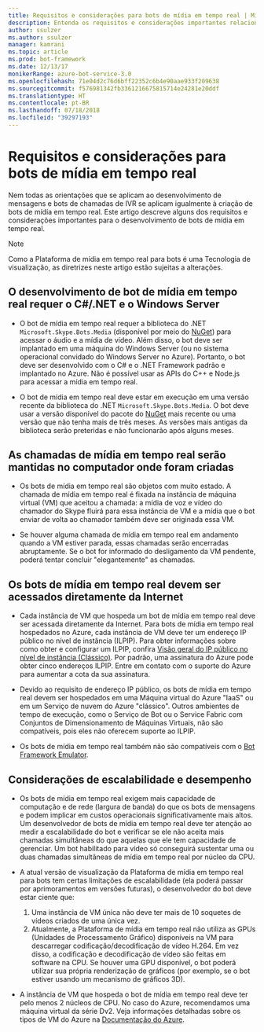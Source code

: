 ```yaml
---
title: Requisitos e considerações para bots de mídia em tempo real | Microsoft Docs
description: Entenda os requisitos e considerações importantes relacionados à criação de bots de mídia em tempo real para o Skype, usando o Construtor de bot do SDK para .NET.
author: ssulzer
ms.author: ssulzer
manager: kamrani
ms.topic: article
ms.prod: bot-framework
ms.date: 12/13/17
monikerRange: azure-bot-service-3.0
ms.openlocfilehash: 71e04d2c76d6bff22352c6b4e90aae933f209638
ms.sourcegitcommit: f576981342fb3361216675815714e24281e20ddf
ms.translationtype: HT
ms.contentlocale: pt-BR
ms.lasthandoff: 07/18/2018
ms.locfileid: "39297193"
---
```

# <a name="requirements-and-considerations-for-real-time-media-bots"></a>Requisitos e considerações para bots de mídia em tempo real

Nem todas as orientações que se aplicam ao desenvolvimento de mensagens e bots de chamadas de IVR se aplicam igualmente à criação de bots de mídia em tempo real. Este artigo descreve alguns dos requisitos e considerações importantes para o desenvolvimento de bots de mídia em tempo real. 

> [!NOTE]
> Como a Plataforma de mídia em tempo real para bots é uma Tecnologia de visualização, as diretrizes neste artigo estão sujeitas a alterações.

## <a name="real-time-media-bot-development-requires-cnet-and-windows-server"></a>O desenvolvimento de bot de mídia em tempo real requer o C#/.NET e o Windows Server

- O bot de mídia em tempo real requer a biblioteca do .NET `Microsoft.Skype.Bots.Media` (disponível por meio do <a href="https://www.nuget.org/" target="_blank">NuGet</a>) para acessar o áudio e a mídia de vídeo. Além disso, o bot deve ser implantado em uma máquina do Windows Server (ou no sistema operacional convidado do Windows Server no Azure). Portanto, o bot deve ser desenvolvido com o C# e o .NET Framework padrão e implantado no Azure. Não é possível usar as APIs do C++ e Node.js para acessar a mídia em tempo real.

- O bot de mídia em tempo real deve estar em execução em uma versão recente da biblioteca do .NET `Microsoft.Skype.Bots.Media`. O bot deve usar a versão disponível do pacote do <a href="https://www.nuget.org/" target="_blank">NuGet</a> mais recente ou uma versão que não tenha mais de três meses. As versões mais antigas da biblioteca serão preteridas e não funcionarão após alguns meses.

## <a name="real-time-media-calls-stay-on-the-machine-where-they-were-created"></a>As chamadas de mídia em tempo real serão mantidas no computador onde foram criadas

- Os bots de mídia em tempo real são objetos com muito estado. A chamada de mídia em tempo real é fixada na instância de máquina virtual (VM) que aceitou a chamada: a mídia de voz e vídeo do chamador do Skype fluirá para essa instância de VM e a mídia que o bot enviar de volta ao chamador também deve ser originada essa VM.

- Se houver alguma chamada de mídia em tempo real em andamento quando a VM estiver parada, essas chamadas serão encerradas abruptamente. Se o bot for informado do desligamento da VM pendente, poderá tentar concluir "elegantemente" as chamadas.

## <a name="real-time-media-bots-must-be-directly-accessible-on-the-internet"></a>Os bots de mídia em tempo real devem ser acessados diretamente da Internet

- Cada instância de VM que hospeda um bot de mídia em tempo real deve ser acessada diretamente da Internet. Para bots de mídia em tempo real hospedados no Azure, cada instância de VM deve ter um endereço IP público no nível de instância (ILPIP). Para obter informações sobre como obter e configurar um ILPIP, confira <a href="/azure/virtual-network/virtual-networks-instance-level-public-ip" target="_blank">Visão geral do IP público no nível de instância (Clássico)</a>. Por padrão, uma assinatura do Azure pode obter cinco endereços ILPIP. Entre em contato com o suporte do Azure para aumentar a cota da sua assinatura.

- Devido ao requisito de endereço IP público, os bots de mídia em tempo real devem ser hospedados em uma Máquina virtual do Azure "IaaS" ou em um Serviço de nuvem do Azure "clássico". Outros ambientes de tempo de execução, como o Serviço de Bot ou o Service Fabric com Conjuntos de Dimensionamento de Máquinas Virtuais, não são compatíveis, pois eles não oferecem suporte ao ILPIP.

- Os bots de mídia em tempo real também não são compatíveis com o [Bot Framework Emulator](../bot-service-debug-emulator.md).

## <a name="scalability-and-performance-considerations"></a>Considerações de escalabilidade e desempenho

- Os bots de mídia em tempo real exigem mais capacidade de computação e de rede (largura de banda) do que os bots de mensagens e podem implicar em custos operacionais significativamente mais altos. Um desenvolvedor de bots de mídia em tempo real deve ter atenção ao medir a escalabilidade do bot e verificar se ele não aceita mais chamadas simultâneas do que aquelas que ele tem capacidade de gerenciar. Um bot habilitado para vídeo só conseguirá sustentar uma ou duas chamadas simultâneas de mídia em tempo real por núcleo da CPU.

- A atual versão de visualização da Plataforma de mídia em tempo real para bots tem certas limitações de escalabilidade (ela poderá passar por aprimoramentos em versões futuras), o desenvolvedor do bot deve estar ciente que: 
  1. Uma instância de VM única não deve ter mais de 10 soquetes de vídeos criados de uma única vez.
  2. Atualmente, a Plataforma de mídia em tempo real não utiliza as GPUs (Unidades de Processamento Gráfico) disponíveis na VM para descarregar codificação/decodificação de vídeo H.264. Em vez disso, a codificação e decodificação de vídeo são feitas em software na CPU. Se houver uma GPU disponível, o bot poderá utilizar sua própria renderização de gráficos (por exemplo, se o bot estiver usando um mecanismo de gráficos 3D).

- A instância de VM que hospeda o bot de mídia em tempo real deve ter pelo menos 2 núcleos de CPU. No caso do Azure, recomendamos uma máquina virtual da série Dv2. Veja informações detalhadas sobre os tipos de VM do Azure na <a href="/azure/virtual-machines/windows/sizes-general" target="_blank">Documentação do Azure</a>. 
